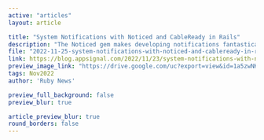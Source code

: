 ```yaml
---
active: "articles"
layout: article

title: "System Notifications with Noticed and CableReady in Rails"
description: "The Noticed gem makes developing notifications fantastically easy by providing a database-backed model and pluggable delivery methods for your Ruby on Rails application."
file: "2022-11-25-system-notifications-with-noticed-and-cableready-in-rails.md"
link: https://blog.appsignal.com/2022/11/23/system-notifications-with-noticed-and-cableready-in-rails.html 
preview_image_link: "https://drive.google.com/uc?export=view&id=1a5zwNKU1pTYQVnSyOXNMhQCwaIygyse6"
tags: Nov2022
author: 'Ruby News'

preview_full_background: false
preview_blur: true

article_preview_blur: true
round_borders: false
---
```

